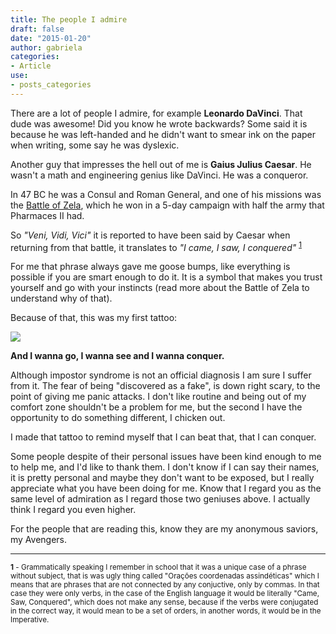 ```yaml
---
title: The people I admire
draft: false
date: "2015-01-20"
author: gabriela
categories:
- Article
use:
- posts_categories
---
```


There are a lot of people I admire, for example **Leonardo DaVinci**. That dude was awesome! Did you know he wrote backwards? Some said it is because he was left-handed and he didn't want to smear ink on the paper when writing, some say he was dyslexic.

Another guy that impresses the hell out of me is **Gaius Julius Caesar**. He wasn't a math and engineering genius like DaVinci. He was a conqueror.

In 47 BC he was a Consul and Roman General, and one of his missions was the [Battle of Zela](http://en.wikipedia.org/wiki/Battle_of_Zela), which he won in a 5-day campaign with half the army that Pharmaces II had.

So _"Veni, Vidi, Vici"_ it is reported to have been said by Caesar when returning from that battle, it translates to _"I came, I saw, I conquered"_ <sup><a href="#1">1</a><sup>

For me that phrase always gave me goose bumps, like everything is possible if you are smart enough to do it. It is a symbol that makes you trust yourself and go with your instincts (read more about the Battle of Zela to understand why of that).

Because of that, this was my first tattoo:

<img class="img-responsive img-circle col-md-4" src="http://photos-b.ak.instagram.com/hphotos-ak-xaf1/t51.2885-15/10919466_593227607474913_660654603_n.jpg">

**And I wanna go, I wanna see and I wanna conquer.**

Although impostor syndrome is not an official diagnosis I am sure I suffer from it. The fear of being "discovered as a fake", is down right scary, to the point of giving me panic attacks. I don't like routine and being out of my comfort zone shouldn't be a problem for me, but the second I have the opportunity to do something different, I chicken out.

I made that tattoo to remind myself that I can beat that, that I can conquer.

Some people despite of their personal issues have been kind enough to me to help me, and I'd like to thank them. I don't know if I can say their names, it is pretty personal and maybe they don't want to be exposed, but I really appreciate what you have been doing for me. Know that I regard you as the same level of admiration as I regard those two geniuses above. I actually think I regard you even higher.

For the people that are reading this, know they are my anonymous saviors, my Avengers.

<hr>
<sub>
<a name="1" class="sub"><strong>1</strong> - Grammatically speaking I remember in school that it was a unique case of a phrase without subject, that is was ugly thing called "Orações coordenadas assindéticas" which I means that are phrases that are not connected by any conjuctive, only by commas. In that case they were only verbs, in the case of the English language it would be literally "Came, Saw, Conquered", which does not make any sense, because if the verbs were conjugated in the correct way, it would mean to be a set of orders, in another words, it would be in the Imperative.
</a>
</sub>
